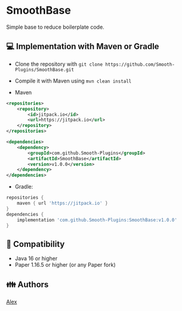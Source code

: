 # SmoothBase

Simple base to reduce boilerplate code.

## 💻 Implementation with Maven or Gradle

- Clone the repository with `git clone https://github.com/Smooth-Plugins/SmoothBase.git`
- Compile it with Maven using `mvn clean install`

- Maven
```xml
<repositories>
    <repository>
        <id>jitpack.io</id>
        <url>https://jitpack.io</url>
    </repository>
</repositories>

<dependencies>
    <dependency>
        <groupId>com.github.Smooth-Plugins</groupId>
        <artifactId>SmoothBase</artifactId>
        <version>v1.0.0</version>
    </dependency>
</dependencies>
```
- Gradle:
```groovy
repositories {
    maven { url 'https://jitpack.io' }
}
dependencies {
    implementation 'com.github.Smooth-Plugins:SmoothBase:v1.0.0'
}
```

## 🔭 Compatibility

- Java 16 or higher
- Paper 1.16.5 or higher (or any Paper fork)
  

## 👪 Authors

[Alex](https://github.com/alexcastro1919)
